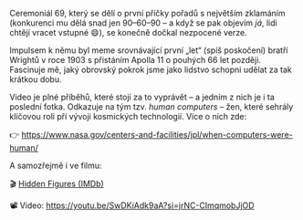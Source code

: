
Ceremoniál 69, který se dělí o první příčky pořadů s největším zklamáním (konkurenci mu dělá snad jen 90–60–90 – a když se pak objevím _já_, lidi chtějí vracet vstupné 😄), se konečně dočkal nezpocené verze.

Impulsem k němu byl meme srovnávající první „let“ (spíš poskočení) bratří Wrightů v roce 1903 s přistáním Apolla 11 o pouhých 66 let později. Fascinuje mě, jaký obrovský pokrok jsme jako lidstvo schopni udělat za tak krátkou dobu.

Video je plné příběhů, které stojí za to vyprávět – a jedním z nich je i ta poslední fotka. Odkazuje na tým tzv. _human computers_ – žen, které sehrály klíčovou roli při vývoji kosmických technologií. Více o nich zde:

👉 https://www.nasa.gov/centers-and-facilities/jpl/when-computers-were-human/

A samozřejmě i ve filmu:

🎬 [Hidden Figures (IMDb)](https://en.wikipedia.org/wiki/Hidden_Figures)

📽 Video: https://youtu.be/SwDKiAdk9aA?si=jrNC-CImqmobJjOD



